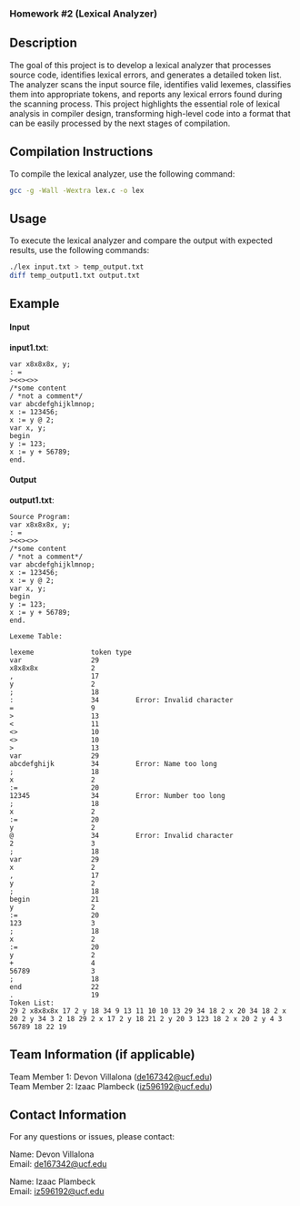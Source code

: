 ### Homework #2 (Lexical Analyzer)

## Description
The goal of this project is to develop a lexical analyzer that processes source code, identifies lexical errors, and generates a detailed token list. The analyzer scans the input source file, identifies valid lexemes, classifies them into appropriate tokens, and reports any lexical errors found during the scanning process. This project highlights the essential role of lexical analysis in compiler design, transforming high-level code into a format that can be easily processed by the next stages of compilation.

## Compilation Instructions
To compile the lexical analyzer, use the following command:
```bash
gcc -g -Wall -Wextra lex.c -o lex
```

## Usage
To execute the lexical analyzer and compare the output with expected results, use the following commands:

```bash
./lex input.txt > temp_output.txt
diff temp_output1.txt output.txt

```

## Example

#### Input
**input1.txt**:
```plaintext
var x8x8x8x, y;
: =
><<><>>
/*some content
/ *not a comment*/
var abcdefghijklmnop;
x := 123456;
x := y @ 2;
var x, y;
begin
y := 123;
x := y + 56789;
end.
```

#### Output
**output1.txt**:
```plaintext
Source Program:
var x8x8x8x, y;
: =
><<><>>
/*some content
/ *not a comment*/
var abcdefghijklmnop;
x := 123456;
x := y @ 2;
var x, y;
begin
y := 123;
x := y + 56789;
end.

Lexeme Table:

lexeme              token type
var                 29        
x8x8x8x             2         
,                   17        
y                   2         
;                   18        
:                   34         Error: Invalid character
=                   9         
>                   13        
<                   11        
<>                  10        
<>                  10        
>                   13        
var                 29        
abcdefghijk         34         Error: Name too long
;                   18        
x                   2         
:=                  20        
12345               34         Error: Number too long
;                   18        
x                   2         
:=                  20        
y                   2         
@                   34         Error: Invalid character
2                   3         
;                   18        
var                 29        
x                   2         
,                   17        
y                   2         
;                   18        
begin               21        
y                   2         
:=                  20        
123                 3         
;                   18        
x                   2         
:=                  20        
y                   2         
+                   4         
56789               3         
;                   18        
end                 22        
.                   19        
Token List:
29 2 x8x8x8x 17 2 y 18 34 9 13 11 10 10 13 29 34 18 2 x 20 34 18 2 x 20 2 y 34 3 2 18 29 2 x 17 2 y 18 21 2 y 20 3 123 18 2 x 20 2 y 4 3 56789 18 22 19

```

## Team Information (if applicable)
Team Member 1: Devon Villalona (de167342@ucf.edu)  
Team Member 2: Izaac Plambeck (iz596192@ucf.edu)

## Contact Information
For any questions or issues, please contact:

Name: Devon Villalona  
Email: de167342@ucf.edu

Name: Izaac Plambeck  
Email: iz596192@ucf.edu